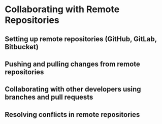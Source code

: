# Collaborating with Remote Repositories


## Setting up remote repositories (GitHub, GitLab, Bitbucket)


## Pushing and pulling changes from remote repositories


## Collaborating with other developers using branches and pull requests


## Resolving conflicts in remote repositories